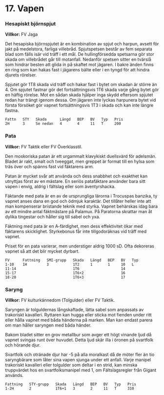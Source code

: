 <title>Vapen - Trakorien</title>

# 17. Vapen

### Hesapiskt björnspjut

**Villkor:** FV Jaga

Det hesapiska björnspjutet är en kombination av spjut och harpun, avsett för jakt på medelstora, farliga villebråd. Spjutspetsen består av fem separata blad som fälls isär vid träff i ett mål. De hullingförsedda spetsarna gör stor skada om villebrådet går till motanfall. Nedanför spetsen sitter en tvärslå som hindrar besten att glida in på skaftet mot jägaren. I bakre änden finns en ring som kan hakas fast i jägarens bälte eller i en tyngd för att hindra djurets rörelser.

Spjutet gör 1T8 skada vid träff och hakar fast i bytet om skadan är större än 4. Om spjutet fastnar gör det fortsättningsvis 1T6 skada varje gång bytet gör en häftig rörelse. Mot en sådan skada hjälper inga skydd eftersom spjutet redan har trängt igenom dessa. Om jägaren inte lyckas harpunera bytet vid första försöket gör vapnet fortsättningsvis 1T3 i skada och kan inte längre fastna.

```
Fattn   STY   Skada      Längd   BEP   BV   Typ   Pris
2H      3     Se nedan   4       4     11   T     200
```

### Pata

**Villkor:** FV Taktik eller FV Överklasstil.

Den moskoriska patan är ett urgammalt klavykiskt duellsvärd för adelsmän. Bladet är rakt, smalt och tveeggat, men greppet är format till en hylsa som träs över och spänns fast vid fäktarens arm.

Patan är mycket svår att använda och dess snabbhet och exakthet kan utnyttjas först av en mästare. En seriös patafäktare använder bara sitt vapen i envig, aldrig i fältslag eller som äventyrshacka.

Fäktande med pata är en av de ursprungliga lärorna i Trocuspas banzika, ty vapnet anses dana en god och ödmjuk karaktär. Det tillåter heller inte att man kompenserar bristande teknik med styrka. Vapnet behärskas idag bara av ett mindre antal fäktmästare på Palamux. På Paratorna skrattar man åt dylika tingestar och håller sig till sabel och yxa.

Fäktning med pata är en A-färdighet, men dess effektivitet ökar med fäktarens skicklighet. Styrkebonus får inte tillgodoräknas vid träff med vapnet.

Priset för en pata varierar, men understiger aldrig 1000 sD. Ofta dekoreras vapnet så att det blir mycket dyrbart.

```
FV      Fattning   SMI-grupp   Skada   Längd   BEP   BV   Typ
1-10    1H         3           1T2     1       1     10   L
11-14                          1T6                   14
15-17                          1T6+2                 16
18-20                          1T6+3                 17
```

### Saryng

**Villkor:** FV kulturkännedom (Tolgulder) eller FV Taktik.

Saryngen är tolguldernas långskaftade, lätta sabel som anpassats av trakoriskt kavalleri. Ryttaren kan hugga eller sticka mot fienden under ritt eller hålla vapnet med båda händerna på marken. Man kan endast parera om man håller saryngen med båda händer.

Bakom bladet sitter en grov metallbur som avger ett högt vinande ljud då vapnet svingas runt över huvudet. Detta ljud skär illa i öronen på svartfolk och hörande djur.

Svartfolk och otränade djur har -5 på alla moralkast då de möter fler än tio saryngbärare som låter sina vapen sjunga under ett anfall. Varje manipel trakoriskt kavalleri eller tolgulder som deltar i en strid, kan minska truppvärdet hos en svartfolksmanipel med 1, om Fältslagsregler från Gigant används.

```
Fattning   STY-grupp   Skada   Längd   BEP   BV   Typ   Pris
1-2H       2           1T6+1   3       2     11   T     310
```
